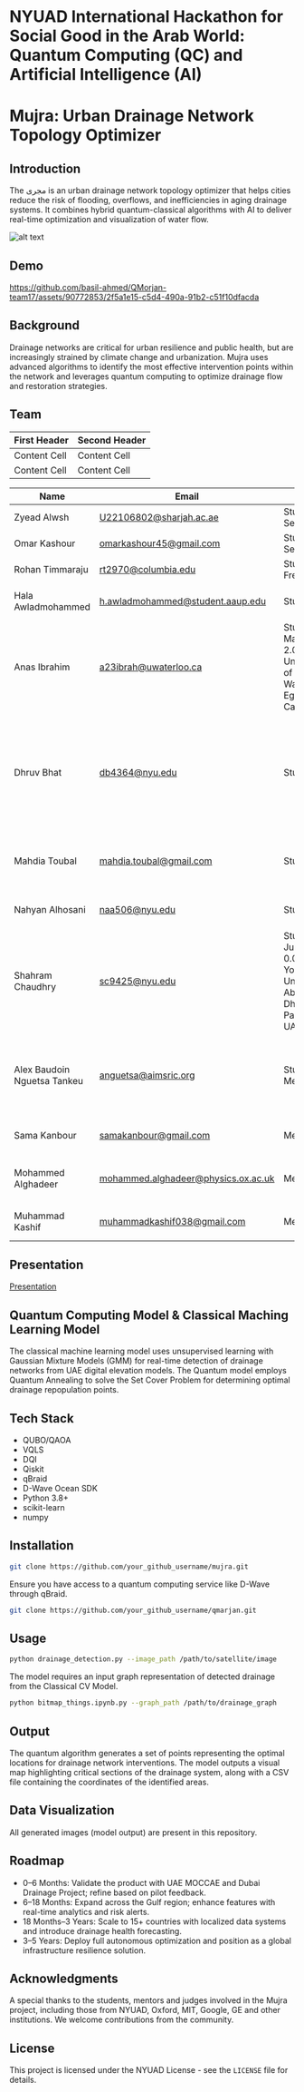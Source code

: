 # NYUAD International Hackathon for Social Good in the Arab World: Quantum Computing (QC) and Artificial Intelligence (AI)

# Mujra: Urban Drainage Network Topology Optimizer

## Introduction
The مجرى is an urban drainage network topology optimizer that helps cities reduce the risk of flooding, overflows, and inefficiencies in aging drainage systems. It combines hybrid quantum-classical algorithms with AI to deliver real-time optimization and visualization of water flow.

![alt text](https://ars.els-cdn.com/content/image/1-s2.0-S0043135421010976-gr3_lrg.jpg)


## Demo
https://github.com/basil-ahmed/QMorjan-team17/assets/90772853/2f5a1e15-c5d4-490a-91b2-c51f10dfacda


## Background

Drainage networks are critical for urban resilience and public health, but are increasingly strained by climate change and urbanization. Mujra uses advanced algorithms to identify the most effective intervention points within the network and leverages quantum computing to optimize drainage flow and restoration strategies.


## Team
| First Header  | Second Header |
| ------------- | ------------- |
| Content Cell  | Content Cell  |
| Content Cell  | Content Cell  |

| Name  | Email | Role | Level | Affiliation | Country | 
| ------------- | ------------- | ------------- | ------------- | ------------- |------------- |
| Zyead Alwsh	| U22106802@sharjah.ac.ae	| Student	Senior	|	University Of Sharjah	 |Syria	UAE |
| Omar Kashour	| omarkashour45@gmail.com	| Student	Senior | 	Birzeit University |	Palestine |
| Rohan Timmaraju	| rt2970@columbia.edu	| Student	Freshman | Columbia University |	Australia, USA |
| Hala Awladmohammed	| h.awladmohammed@student.aaup.edu	|	Student	| Junior	|	Arab American University |	Jordan, Palestine |
| Anas Ibrahim	| a23ibrah@uwaterloo.ca	|	Student	Masters	2.0	University of Waterloo	Egypt	Canada |
| Dhruv Bhat	| db4364@nyu.edu	|	Student	 |	Bachelors	 |	Student Research Affiliate, Center for Quantum and Topological Systems at New York University Abu Dhabi	 |	India |
| Mahdia Toubal	| mahdia.toubal@gmail.com	|	Student	| Masters	 |	The Higher National School of Computer Science |	Algeria |
| Nahyan Alhosani	| naa506@nyu.edu | 	Student	 |	Junior | New York University Abu Dhabi	 |	UAE |
| Shahram Chaudhry	| sc9425@nyu.edu | 	Student	Junior	0.0	New York University Abu Dhabi	Pakistan	UAE |
| Alex Baudoin Nguetsa Tankeu	| anguetsa@aimsric.org	|	Student, Mentor | Masters	| African Institute for Mathematical Sciences - Research & Innovation Center | Cameroon, Rwanda |
| Sama Kanbour	| samakanbour@gmail.com	 | 	Mentor |	Senior	1.0	GE Aerospace  |	France, USA |
| Mohammed Alghadeer	| mohammed.alghadeer@physics.ox.ac.uk	|	Mentor |	PhD	 |	University of Oxford |	Saudi Arabia, United Kingdom |
| Muhammad Kashif	| muhammadkashif038@gmail.com | Mentor | PhD | New York University Abu Dhabi | Pakistan, UAE |

## Presentation

[Presentation](https://docs.google.com/presentation/d/1QvU6STsqRpExncq30ouulwNxy55LFzJAiTKUcZwIlGQ/edit?slide=id.g120cbbff307_0_0#slide=id.g120cbbff307_0_0)

## Quantum Computing Model & Classical Maching Learning Model

The classical machine learning model uses unsupervised learning with Gaussian Mixture Models (GMM) for real-time detection of drainage networks from UAE digital elevation models. The Quantum model employs Quantum Annealing to solve the Set Cover Problem for determining optimal drainage repopulation points.

## Tech Stack

- QUBO/QAOA
- VQLS
- DQI
- Qiskit
- qBraid
- D-Wave Ocean SDK
- Python 3.8+
- scikit-learn
- numpy


## Installation

```bash
git clone https://github.com/your_github_username/mujra.git
```

Ensure you have access to a quantum computing service like D-Wave through qBraid.

```bash
git clone https://github.com/your_github_username/qmarjan.git
```

## Usage

```bash
python drainage_detection.py --image_path /path/to/satellite/image
```

The model requires an input graph representation of detected drainage from the Classical CV Model.

```bash
python bitmap_things.ipynb.py --graph_path /path/to/drainage_graph
```

## Output

The quantum algorithm generates a set of points representing the optimal locations for drainage network interventions. The model outputs a visual map highlighting critical sections of the drainage system, along with a CSV file containing the coordinates of the identified areas.


## Data Visualization

All generated images (model output) are present in this repository.


## Roadmap

- 0–6 Months: Validate the product with UAE MOCCAE and Dubai Drainage Project; refine based on pilot feedback.
- 6–18 Months: Expand across the Gulf region; enhance features with real-time analytics and risk alerts.
- 18 Months–3 Years: Scale to 15+ countries with localized data systems and introduce drainage health forecasting.
- 3–5 Years: Deploy full autonomous optimization and position as a global infrastructure resilience solution.


## Acknowledgments

A special thanks to the students, mentors and judges involved in the Mujra project, including those from NYUAD, Oxford, MIT, Google, GE and other institutions. We welcome contributions from the community.


## License

This project is licensed under the NYUAD License - see the `LICENSE` file for details.
